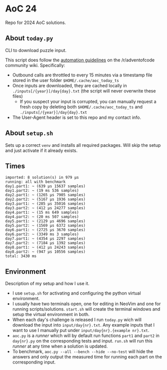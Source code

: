 # AoC 24

Repo for 2024 AoC solutions.

## About `today.py`

CLI to download puzzle input.

This script does follow the [automation guidelines](https://www.reddit.com/r/adventofcode/wiki/faqs/automation) on the /r/adventofcode community wiki. Specifically:
- Outbound calls are throttled to every 15 minutes via a timestamp file stored in the user folder `$HOME/.cache/aoc_today_ts`
- Once inputs are downloaded, they are cached locally in `./inputs[/{year}]/day{day}.txt` (the script will never overwrite these files)
  - If you suspect your input is corrupted, you can manually request a fresh copy by deleting both `$HOME/.cache/aoc_today_ts` and `./inputs[/{year}]/day{day}.txt`
- The User-Agent header is set to this repo and my contact info.

## About `setup.sh`

Sets up a correct `venv` and installs all required packages. Will skip the setup and just activate if it already exists.

## Times

```
imported: 8 solution(s) in 979 μs
running: all with benchmark
day1.part1: ~ (639 μs 15637 samples)
day1.part2: ~ (19 ms 536 samples)
day2.part1: ~ (1265 μs 7905 samples)
day2.part2: ~ (5167 μs 1936 samples)
day3.part1: ~ (285 μs 35016 samples)
day3.part2: ~ (412 μs 24277 samples)
day4.part1: ~ (15 ms 649 samples)
day4.part2: ~ (20 ms 507 samples)
day5.part1: ~ (2129 μs 4696 samples)
day5.part2: ~ (1569 μs 6372 samples)
day6.part1: ~ (2725 μs 3670 samples)
day6.part2: ~ (3349 ms 3 samples)
day7.part1: ~ (4354 μs 2297 samples)
day7.part2: ~ (7184 μs 1392 samples)
day8.part1: ~ (412 μs 24243 samples)
day8.part2: ~ (947 μs 10556 samples)
total: 3430 ms
```

## Environment

Description of my setup and how I use it.

* I use `setup.sh` for activating and configuring the python virtual environment.
* I usually have two terminals open, one for editing in NeoVim and one for running scripts/solutions. `start.sh` will create the terminal windows and setup the virtual environment in both.
* When each day's challenge is released I run `today.py` wich will download the input into `input/day{nr}.txt`. Any example inputs that I want to use I manually put under `input/day{nr}.{example nr}.txt`.
* `aoc.py` is a *runner* which will by default run functions `part1` and `part2` in `day{nr}.py` on the corresponding tests and input. `run.sh` will run this *runner* at any time when a solution is updated.
* To benchmark, `aoc.py --all --bench --hide --no-test` will hide the answers and only output the measured time for running each part on the corresponding input.
